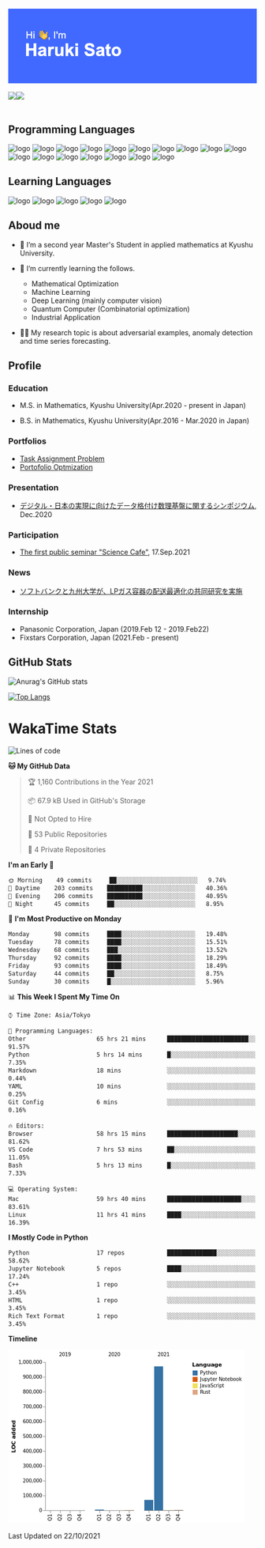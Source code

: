![header](./header.png)

<a href="https://satoharu25.hatenablog.com/">
  <img align="left" src="https://img.shields.io/website?down_color=red&down_message=down&label=MY%20BLOG&style=for-the-badge&up_message=open&up_color=blue&url=https://satoharu25.hatenablog.com/" />
</a>
<a href="https://twitter.com/Haruki0804S">
  <img align="left" src="https://img.shields.io/twitter/follow/Haruki0804S?logo=Twitter&style=for-the-badge" />
</a>

<br>
<br>

## Programming Languages
![logo](https://img.shields.io/badge/Python-$yellow?style=plastic&logo=Python)
![logo](https://img.shields.io/badge/Pytorch-$yellow?style=plastic&logo=pytorch)
![logo](https://img.shields.io/badge/Amplify-$yellow?style=plastic&logo=amplify)
![logo](https://img.shields.io/badge/Scikit_Learn-$yellow?style=plastic&logo=scikit-learn)
![logo](https://img.shields.io/badge/C-$yellow?style=plastic&logo=C)
![logo](https://img.shields.io/badge/C++-$yellow?style=plastic&logo=C%2B%2B)
![logo](https://img.shields.io/badge/Qiskit-$yellow?style=plastic&logo=Qiskit)
![logo](https://img.shields.io/badge/HTML-$yellow?style=plastic&logo=HTML5)
![logo](https://img.shields.io/badge/CSS-$yellow?style=plastic&logo=CSS3)
![logo](https://img.shields.io/badge/Node.js-$yellow?style=plastic&logo=node.js)
![logo](https://img.shields.io/badge/Linux-$yellow?style=plastic&logo=Linux)
![logo](https://img.shields.io/badge/Ubuntu-$yellow?style=plastic&logo=Ubuntu)
![logo](https://img.shields.io/badge/VSCode-$blue?style=plastic&logo=Visual-Studio-Code)
![logo](https://img.shields.io/badge/Git-$blue?style=plastic&logo=git)
![logo](https://img.shields.io/badge/GitHub-$blue?style=plastic&logo=github)
![logo](https://img.shields.io/badge/GitLab-$blue?style=plastic&logo=gitlab)
![logo](https://img.shields.io/badge/Docker-$blue?style=plastic&logo=docker)

## Learning Languages
![logo](https://img.shields.io/badge/Rust-$yellow?style=plastic&logo=Rust)
![logo](https://img.shields.io/badge/Vue.js-$yellow?style=plastic&logo=Vue.js)
![logo](https://img.shields.io/badge/Julia-$yellow?style=plastic&logo=julia)
![logo](https://img.shields.io/badge/React-$yellow?style=plastic&logo=react)
![logo](https://img.shields.io/badge/Kubernetes-$yellow?style=plastic&logo=kubernetes)


## Aboud me

- 🔭 I’m a second year Master's Student in applied mathematics at Kyushu University.

- 🌱 I’m currently learning the follows.
   - Mathematical Optimization
   - Machine Learning
   - Deep Learning (mainly computer vision)
   - Quantum Computer (Combinatorial optimization)
   - Industrial Application


- 🧑‍💻 My research topic is about adversarial examples, anomaly detection and time series forecasting.

## Profile

### Education
-  M.S. in Mathematics, Kyushu University(Apr.2020 - present in Japan)

- B.S. in Mathematics, Kyushu University(Apr.2016 - Mar.2020 in Japan)

### Portfolios
- [Task Assignment Problem](https://binder.fixstars.com/v2/gh/fixstars/quantum-demo/master/?urlpath=notebooks/ja/samples/task-assignment.ipynb)
- [Portofolio Optmization](https://binder.fixstars.com/v2/gh/fixstars/quantum-demo/master/?urlpath=notebooks/ja/samples/portofolio.ipynb)

### Presentation
- [デジタル・日本の実現に向けたデータ格付け数理基盤に関するシンポジウム](https://imi.kyushu-u.ac.jp/~data_rating_sympo/), Dec.2020

### Participation
- [The first public seminar "Science Cafe"](https://beyondai.jp/contents/2021/09/17/20210917/?lang=en), 17.Sep.2021

### News
- [ソフトバンクと九州大学が、LPガス容器の配送最適化の共同研究を実施](https://www.softbank.jp/corp/news/press/sbkk/2021/20210913_02/)

### Internship
- Panasonic Corporation, Japan (2019.Feb 12 - 2019.Feb22)
- Fixstars Corporation, Japan (2021.Feb - present) 


## GitHub Stats
![Anurag's GitHub stats](https://github-readme-stats.vercel.app/api?username=Topology1225&show_icons=true&theme=radical)


[![Top Langs](https://github-readme-stats.vercel.app/api/top-langs/?username=topology1225)](https://github.com/anuraghazra/github-readme-stats)


# WakaTime Stats
<!--START_SECTION:waka-->
![Lines of code](https://img.shields.io/badge/From%20Hello%20World%20I%27ve%20Written-1.1%20million%20lines%20of%20code-blue)

**🐱 My GitHub Data** 

> 🏆 1,160 Contributions in the Year 2021
 > 
> 📦 67.9 kB Used in GitHub's Storage 
 > 
> 🚫 Not Opted to Hire
 > 
> 📜 53 Public Repositories 
 > 
> 🔑 4 Private Repositories  
 > 
**I'm an Early 🐤** 

```text
🌞 Morning    49 commits     ██░░░░░░░░░░░░░░░░░░░░░░░   9.74% 
🌆 Daytime    203 commits    ██████████░░░░░░░░░░░░░░░   40.36% 
🌃 Evening    206 commits    ██████████░░░░░░░░░░░░░░░   40.95% 
🌙 Night      45 commits     ██░░░░░░░░░░░░░░░░░░░░░░░   8.95%

```
📅 **I'm Most Productive on Monday** 

```text
Monday       98 commits     ████░░░░░░░░░░░░░░░░░░░░░   19.48% 
Tuesday      78 commits     ████░░░░░░░░░░░░░░░░░░░░░   15.51% 
Wednesday    68 commits     ███░░░░░░░░░░░░░░░░░░░░░░   13.52% 
Thursday     92 commits     ████░░░░░░░░░░░░░░░░░░░░░   18.29% 
Friday       93 commits     ████░░░░░░░░░░░░░░░░░░░░░   18.49% 
Saturday     44 commits     ██░░░░░░░░░░░░░░░░░░░░░░░   8.75% 
Sunday       30 commits     █░░░░░░░░░░░░░░░░░░░░░░░░   5.96%

```


📊 **This Week I Spent My Time On** 

```text
⌚︎ Time Zone: Asia/Tokyo

💬 Programming Languages: 
Other                    65 hrs 21 mins      ███████████████████████░░   91.57% 
Python                   5 hrs 14 mins       █░░░░░░░░░░░░░░░░░░░░░░░░   7.35% 
Markdown                 18 mins             ░░░░░░░░░░░░░░░░░░░░░░░░░   0.44% 
YAML                     10 mins             ░░░░░░░░░░░░░░░░░░░░░░░░░   0.25% 
Git Config               6 mins              ░░░░░░░░░░░░░░░░░░░░░░░░░   0.16%

🔥 Editors: 
Browser                  58 hrs 15 mins      ████████████████████░░░░░   81.62% 
VS Code                  7 hrs 53 mins       ██░░░░░░░░░░░░░░░░░░░░░░░   11.05% 
Bash                     5 hrs 13 mins       █░░░░░░░░░░░░░░░░░░░░░░░░   7.33%

💻 Operating System: 
Mac                      59 hrs 40 mins      █████████████████████░░░░   83.61% 
Linux                    11 hrs 41 mins      ████░░░░░░░░░░░░░░░░░░░░░   16.39%

```

**I Mostly Code in Python** 

```text
Python                   17 repos            ██████████████░░░░░░░░░░░   58.62% 
Jupyter Notebook         5 repos             ████░░░░░░░░░░░░░░░░░░░░░   17.24% 
C++                      1 repo              ░░░░░░░░░░░░░░░░░░░░░░░░░   3.45% 
HTML                     1 repo              ░░░░░░░░░░░░░░░░░░░░░░░░░   3.45% 
Rich Text Format         1 repo              ░░░░░░░░░░░░░░░░░░░░░░░░░   3.45%

```


**Timeline**

![Chart not found](https://raw.githubusercontent.com/Topology1225/Topology1225/main/charts/bar_graph.png) 


 Last Updated on 22/10/2021
<!--END_SECTION:waka-->



<!--
**Topology1225/Topology1225** is a ✨ _special_ ✨ repository because its `README.md` (this file) appears on your GitHub profile.

Here are some ideas to get you started:

- 🔭 I’m currently working on ...
- 🌱 I’m currently learning ...
- 👯 I’m looking to collaborate on ...
- 🤔 I’m looking for help with ...
- 💬 Ask me about ...
- 📫 How to reach me: ...
- 😄 Pronouns: ...
- ⚡ Fun fact: ...
-->
